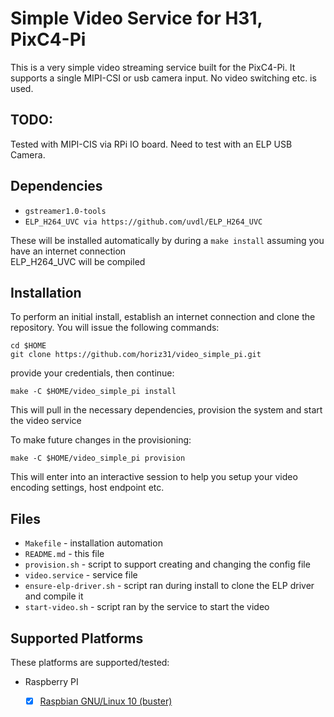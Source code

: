 # Simple Video Service for H31, PixC4-Pi

This is a very simple video streaming service built for the PixC4-Pi. It supports a single MIPI-CSI or usb camera input. No video switching etc. is used.

## TODO: 
Tested with MIPI-CIS via RPi IO board. Need to test with an ELP USB Camera.

## Dependencies

* `gstreamer1.0-tools` 
* `ELP_H264_UVC via https://github.com/uvdl/ELP_H264_UVC` 
  
These will be installed automatically by during a `make install` assuming you have an internet connection  
ELP_H264_UVC will be compiled  


## Installation

To perform an initial install, establish an internet connection and clone the repository.
You will issue the following commands:
```
cd $HOME
git clone https://github.com/horiz31/video_simple_pi.git
```

provide your credentials, then continue:
```
make -C $HOME/video_simple_pi install
```

This will pull in the necessary dependencies, provision the system and start the video service  

To make future changes in the provisioning:
```
make -C $HOME/video_simple_pi provision
```

This will enter into an interactive session to help you setup your video encoding settings, host endpoint etc.


## Files

 * `Makefile` - installation automation
 * `README.md` - this file
 * `provision.sh` - script to support creating and changing the config file
 * `video.service` - service file
 * `ensure-elp-driver.sh` - script ran during install to clone the ELP driver and compile it
 * `start-video.sh` - script ran by the service to start the video


## Supported Platforms
These platforms are supported/tested:

 * Raspberry PI
   - [x] [Raspbian GNU/Linux 10 (buster)](https://www.raspberrypi.org/downloads/raspbian/)


